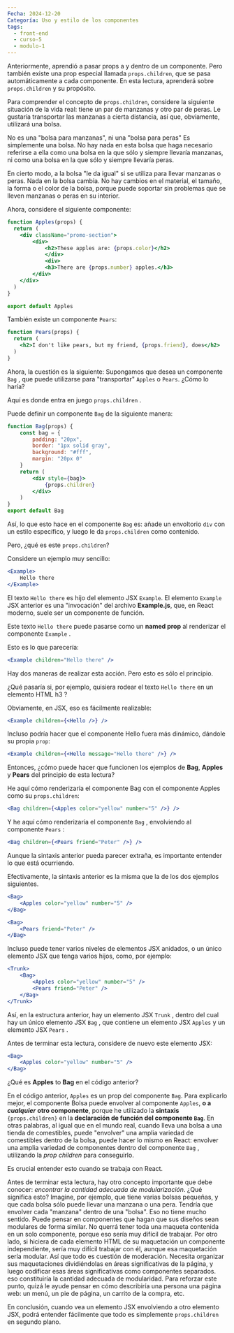 ```yaml
---
Fecha: 2024-12-20
Categoría: Uso y estilo de los componentes
tags:
  - front-end
  - curso-5
  - modulo-1
---
```

Anteriormente, aprendió a pasar props a y dentro de un componente. Pero también existe una prop especial llamada `props.children`, que se pasa automáticamente a cada componente. En esta lectura, aprenderá sobre `props.children` y su propósito.

Para comprender el concepto de `props.children`, considere la siguiente situación de la vida real: tiene un par de manzanas y otro par de peras. Le gustaría transportar las manzanas a cierta distancia, así que, obviamente, utilizará una bolsa.

No es una "bolsa para manzanas", ni una "bolsa para peras" Es simplemente una bolsa. No hay nada en esta bolsa que haga necesario referirse a ella como una bolsa en la que sólo y siempre llevaría manzanas, ni como una bolsa en la que sólo y siempre llevaría peras.

En cierto modo, a la bolsa "le da igual" si se utiliza para llevar manzanas o peras. Nada en la bolsa cambia. No hay cambios en el material, el tamaño, la forma o el color de la bolsa, porque puede soportar sin problemas que se lleven manzanas o peras en su interior.

Ahora, considere el siguiente componente:

```jsx
function Apples(props) {
  return (
    <div className="promo-section">
        <div>
            <h2>These apples are: {props.color}</h2>
            </div>
            <div>
            <h3>There are {props.number} apples.</h3>
        </div>
    </div>
  )
}

export default Apples
```

También existe un componente `Pears`:

```jsx
function Pears(props) {
  return (
    <h2>I don't like pears, but my friend, {props.friend}, does</h2>
  )
}
```

Ahora, la cuestión es la siguiente: Supongamos que desea un componente `Bag` , que puede utilizarse para "transportar" `Apples` o `Pears`. ¿Cómo lo haría?

Aquí es donde entra en juego `props.children` .

Puede definir un componente `Bag` de la siguiente manera:

```jsx
function Bag(props) {
    const bag = {
        padding: "20px",
        border: "1px solid gray",
        background: "#fff",
        margin: "20px 0"
    }
    return (
        <div style={bag}>
            {props.children}
        </div>
    )
}
export default Bag
```

Así, lo que esto hace en el componente `Bag` es: añade un envoltorio `div` con un estilo específico, y luego le da `props.children` como contenido.

Pero, ¿qué es este `props.children`?

Considere un ejemplo muy sencillo:

```jsx
<Example>
    Hello there
</Example>
```

El texto `Hello there` es hijo del elemento JSX `Example`. El elemento `Example` JSX anterior es una "invocación" del archivo **Example.js**, que, en React moderno, suele ser un componente de función.

Este texto `Hello there` puede pasarse como un **named prop** al renderizar el componente `Example` .

Esto es lo que parecería:

```jsx
<Example children="Hello there" />
```

Hay dos maneras de realizar esta acción. Pero esto es sólo el principio.

¿Qué pasaría si, por ejemplo, quisiera rodear el texto `Hello there` en un elemento HTML h3 ?

Obviamente, en JSX, eso es fácilmente realizable:

```jsx
<Example children={<Hello />} />
```

Incluso podría hacer que el componente Hello fuera más dinámico, dándole su propia `prop`:

```jsx
<Example children={<Hello message="Hello there" />} />
```

Entonces, ¿cómo puede hacer que funcionen los ejemplos de **Bag**, **Apples** y **Pears** del principio de esta lectura?

He aquí cómo renderizaría el componente Bag con el componente Apples como su `props.children`:

```jsx
<Bag children={<Apples color="yellow" number="5" />} />
```

Y he aquí cómo renderizaría el componente `Bag` , envolviendo al componente `Pears` :

```jsx
<Bag children={<Pears friend="Peter" />} />
```

Aunque la sintaxis anterior pueda parecer extraña, es importante entender lo que está ocurriendo.

Efectivamente, la sintaxis anterior es la misma que la de los dos ejemplos siguientes.

```jsx
<Bag>
    <Apples color="yellow" number="5" />
</Bag>

<Bag>
    <Pears friend="Peter" />
</Bag>
```

Incluso puede tener varios niveles de elementos JSX anidados, o un único elemento JSX que tenga varios hijos, como, por ejemplo:

```jsx
<Trunk>
    <Bag>
        <Apples color="yellow" number="5" />
        <Pears friend="Peter" />
    </Bag>
</Trunk>
```

Así, en la estructura anterior, hay un elemento JSX `Trunk` , dentro del cual hay un único elemento JSX `Bag` , que contiene un elemento JSX `Apples` y un elemento JSX `Pears` .

Antes de terminar esta lectura, considere de nuevo este elemento JSX:

```jsx
<Bag>
    <Apples color="yellow" number="5" />
</Bag>
```

¿Qué es **Apples** to **Bag** en el código anterior?

En el código anterior, `Apples` es un prop del componente `Bag`. Para explicarlo mejor, el componente Bolsa puede envolver al componente `Apples`, **o a** _**cualquier**_ **otro componente**, porque he utilizado la **sintaxis** `{props.children}` en la **declaración de función del componente `Bag`**. En otras palabras, al igual que en el mundo real, cuando lleva una bolsa a una tienda de comestibles, puede "envolver" una amplia variedad de comestibles dentro de la bolsa, puede hacer lo mismo en React: envolver una amplia variedad de componentes dentro del componente `Bag` , utilizando la *prop children* para conseguirlo.

Es crucial entender esto cuando se trabaja con React.

Antes de terminar esta lectura, hay otro concepto importante que debe conocer: _encontrar la cantidad adecuada de modularización_. ¿Qué significa esto? Imagine, por ejemplo, que tiene varias bolsas pequeñas, y que cada bolsa sólo puede llevar una manzana o una pera. Tendría que envolver cada "manzana" dentro de una "bolsa". Eso no tiene mucho sentido. Puede pensar en componentes que hagan que sus diseños sean modulares de forma similar. No querrá tener toda una maqueta contenida en un solo componente, porque eso sería muy difícil de trabajar. Por otro lado, si hiciera de cada elemento HTML de su maquetación un componente independiente, sería muy difícil trabajar con él, aunque esa maquetación sería modular. Así que todo es cuestión de moderación. Necesita organizar sus maquetaciones dividiéndolas en áreas significativas de la página, y luego codificar esas áreas significativas como componentes separados. eso constituiría la cantidad adecuada de modularidad. Para reforzar este punto, quizá le ayude pensar en cómo describiría una persona una página web: un menú, un pie de página, un carrito de la compra, etc.

En conclusión, cuando vea un elemento JSX envolviendo a otro elemento JSX, podrá entender fácilmente que todo es simplemente `props.children` en segundo plano.